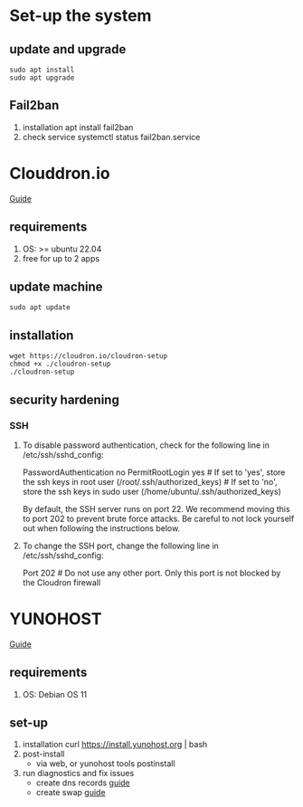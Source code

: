 # Set-up the system
## update and upgrade
    sudo apt install
    sudo apt upgrade
## Fail2ban
1. installation
    apt install fail2ban
2. check service
    systemctl status fail2ban.service

# Clouddron.io
[Guide](https://docs.cloudron.io/)

## requirements 
1. OS: >= ubuntu 22.04
2. free for up to 2 apps

## update machine
    sudo apt update
## installation
    wget https://cloudron.io/cloudron-setup
    chmod +x ./cloudron-setup
    ./cloudron-setup 

## security hardening
### SSH
1. To disable password authentication, check for the following line in /etc/ssh/sshd_config:

    PasswordAuthentication no
    PermitRootLogin yes        # If set to 'yes', store the ssh keys in root user (/root/.ssh/authorized_keys)
                           # If set to 'no', store the ssh keys in sudo user (/home/ubuntu/.ssh/authorized_keys)

    By default, the SSH server runs on port 22. We recommend moving this to port 202 to prevent brute force attacks. Be careful to not lock yourself out when following the instructions below.

2. To change the SSH port, change the following line in /etc/ssh/sshd_config:

    Port 202   # Do not use any other port. Only this port is not blocked by the Cloudron firewall

# YUNOHOST
[Guide](https://yunohost.org/en/install/hardware:vps_debian)

## requirements
1. OS: Debian OS 11

## set-up
1. installation
    curl https://install.yunohost.org | bash
2. post-install
    - via web, or
    yunohost tools postinstall 
3. run diagnostics and fix issues
    - create dns records [guide](https://yunohost.org/en/dns_config)
    - create swap [guide](https://www.digitalocean.com/community/tutorials/how-to-add-swap-space-on-debian-11)


